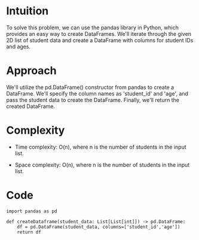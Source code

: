 # Intuition
To solve this problem, we can use the pandas library in Python, which provides an easy way to create DataFrames. We'll iterate through the given 2D list of student data and create a DataFrame with columns for student IDs and ages.

# Approach
We'll utilize the pd.DataFrame() constructor from pandas to create a DataFrame. We'll specify the column names as 'student_id' and 'age', and pass the student data to create the DataFrame. Finally, we'll return the created DataFrame.

# Complexity
- Time complexity: O(n), where n is the number of students in the input list.

- Space complexity: O(n), where n is the number of students in the input list.

# Code
```
import pandas as pd

def createDataframe(student_data: List[List[int]]) -> pd.DataFrame:
    df = pd.DataFrame(student_data, columns=['student_id','age'])
    return df
```